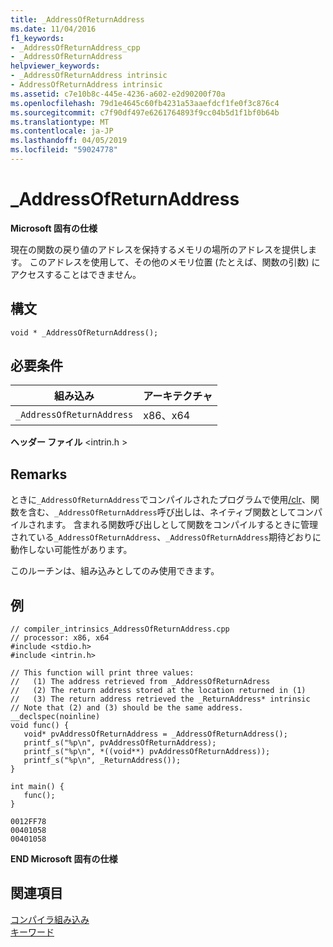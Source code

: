```yaml
---
title: _AddressOfReturnAddress
ms.date: 11/04/2016
f1_keywords:
- _AddressOfReturnAddress_cpp
- _AddressOfReturnAddress
helpviewer_keywords:
- _AddressOfReturnAddress intrinsic
- AddressOfReturnAddress intrinsic
ms.assetid: c7e10b8c-445e-4236-a602-e2d90200f70a
ms.openlocfilehash: 79d1e4645c60fb4231a53aaefdcf1fe0f3c876c4
ms.sourcegitcommit: c7f90df497e6261764893f9cc04b5d1f1bf0b64b
ms.translationtype: MT
ms.contentlocale: ja-JP
ms.lasthandoff: 04/05/2019
ms.locfileid: "59024778"
---
```

# <a name="addressofreturnaddress"></a>_AddressOfReturnAddress

**Microsoft 固有の仕様**

現在の関数の戻り値のアドレスを保持するメモリの場所のアドレスを提供します。 このアドレスを使用して、その他のメモリ位置 (たとえば、関数の引数) にアクセスすることはできません。

## <a name="syntax"></a>構文

```
void * _AddressOfReturnAddress();
```

## <a name="requirements"></a>必要条件

|組み込み|アーキテクチャ|
|---------------|------------------|
|`_AddressOfReturnAddress`|x86、x64|

**ヘッダー ファイル** \<intrin.h >

## <a name="remarks"></a>Remarks

ときに`_AddressOfReturnAddress`でコンパイルされたプログラムで使用[/clr](../build/reference/clr-common-language-runtime-compilation.md)、関数を含む、`_AddressOfReturnAddress`呼び出しは、ネイティブ関数としてコンパイルされます。 含まれる関数呼び出しとして関数をコンパイルするときに管理されている`_AddressOfReturnAddress`、`_AddressOfReturnAddress`期待どおりに動作しない可能性があります。

このルーチンは、組み込みとしてのみ使用できます。

## <a name="example"></a>例

```
// compiler_intrinsics_AddressOfReturnAddress.cpp
// processor: x86, x64
#include <stdio.h>
#include <intrin.h>

// This function will print three values:
//   (1) The address retrieved from _AddressOfReturnAdress
//   (2) The return address stored at the location returned in (1)
//   (3) The return address retrieved the _ReturnAddress* intrinsic
// Note that (2) and (3) should be the same address.
__declspec(noinline)
void func() {
   void* pvAddressOfReturnAddress = _AddressOfReturnAddress();
   printf_s("%p\n", pvAddressOfReturnAddress);
   printf_s("%p\n", *((void**) pvAddressOfReturnAddress));
   printf_s("%p\n", _ReturnAddress());
}

int main() {
   func();
}
```

```Output
0012FF78
00401058
00401058
```

**END Microsoft 固有の仕様**

## <a name="see-also"></a>関連項目

[コンパイラ組み込み](../intrinsics/compiler-intrinsics.md)<br/>
[キーワード](../cpp/keywords-cpp.md)